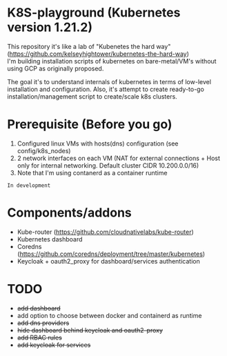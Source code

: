 # K8S-playground (Kubernetes version 1.21.2)

This repository it's like a lab of "Kubenetes the hard way" (https://github.com/kelseyhightower/kubernetes-the-hard-way)<br> 
I'm building installation scripts of kubernetes on bare-metal/VM's without using GCP as originally proposed.<br>

The goal it's to understand internals of kubernetes in terms of low-level installation and configuration.
Also, it's attempt to create ready-to-go installation/management script to create/scale k8s clusters.

# Prerequisite (Before you go)

1. Configured linux VMs with hosts(dns) configuration (see config/k8s_nodes)
2. 2 network interfaces on each VM (NAT for external connections + Host only for internal networking. Default cluster CIDR 10.200.0.0/16)
3. Note that I'm using contanerd as a container runtime

`In development` 

# Components/addons
* Kube-router (https://github.com/cloudnativelabs/kube-router)
* Kubernetes dashboard
* Coredns (https://github.com/coredns/deployment/tree/master/kubernetes)
* Keycloak + oauth2_proxy for dashboard/services authentication

# TODO
* ~~add dashboard~~
* add option to choose between docker and containerd as runtime
* ~~add dns providers~~
* ~~hide dashboard behind keycloak and oauth2-proxy~~
* ~~add RBAC rules~~
* ~~add keycloak for services~~

